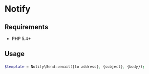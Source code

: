 # Notify

## Requirements

- PHP 5.4+

## Usage

###

```php
$template = Notify\Send::email({to address}, {subject}, {body});
```
